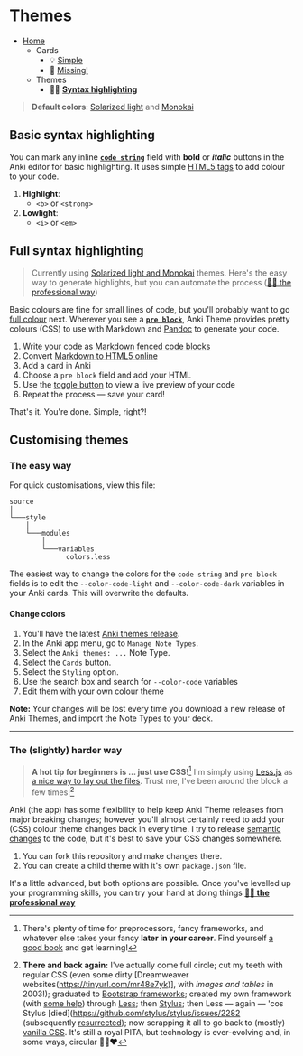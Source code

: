 # Themes

- [Home](../../../README.md)
    - Cards
      + 💡 [Simple](../simple/index.md)
      + 🔎 [Missing!](../missing/index.md)
    - Themes
      + 🧑‍🎨 **[Syntax highlighting](../highlight/index.md)**


> **Default colors**: [Solarized light](https://ethanschoonover.com/solarized/) and [Monokai](https://www.monokai.pro)



## Basic syntax highlighting

You can mark any inline **[`code string`](../simple/index.md#-syntax-inline-code)** field with **bold** or _**italic**_ buttons in the Anki editor for basic highlighting. It uses simple [HTML5 tags](https://developer.mozilla.org/en/docs/Web/HTML/Element) to add colour to your code.

1. **Highlight**:
    + `<b>` or `<strong>`
2. **Lowlight**:
    + `<i>` or `<em>`



## Full syntax highlighting

> Currently using [Solarized light and Monokai](../../source/style/modules/variables/colors.less) themes. Here's the easy way to generate highlights, but you can automate the process ([🧑‍🎓 the professional way](../advanced/index.md))

Basic colours are fine for small lines of code, but you'll probably want to go [full colour](#full-syntax-highlighting) next. Wherever you see a **[`pre block`](../simple/index.md#-sample-code-block-or-image)**, Anki Theme provides pretty colours (CSS) to use with Markdown and [Pandoc](https://pandoc.org/demo/example18f.html) to generate your code. 

1. Write your code as [Markdown fenced code blocks](https://help.github.com/articles/github-flavored-markdown/#fenced-code-blocks)
2. Convert [Markdown to HTML5 online](https://tinyurl.com/mr43ydea)
3. Add a card in Anki
4. Choose a `pre block` field and add your HTML
5. Use the [toggle button](https://github.com/badlydrawnrob/anki/issues/62) to view a live preview of your code
6. Repeat the process — save your card!

That's it. You're done. Simple, right?!


## Customising themes

### The easy way

For quick customisations, view this file:

```text
source
│
└───style
    │
    └───modules
        │
        └───variables
              colors.less
```

The easiest way to change the colors for the `code string` and `pre block` fields is to edit the `--color-code-light` and `--color-code-dark` variables in your Anki cards. This will overwrite the defaults.

#### Change colors

1. You'll have the latest [Anki themes release](https://github.com/badlydrawnrob/anki/releases).
2. In the Anki app menu, go to `Manage Note Types`.
3. Select the `Anki themes: ...` Note Type.
4. Select the `Cards` button.
5. Select the `Styling` option.
6. Use the search box and search for `--color-code` variables
7. Edit them with your own colour theme

**Note:** Your changes will be lost every time you download a new release of Anki Themes, and import the Note Types to your deck.

-----

### The (slightly) harder way

> **A hot tip for beginners is ... just use CSS!**[^1]
> I'm simply using [Less.js](https://lesscss.org) as [a nice way to lay out the files](https://github.com/badlydrawnrob/print-first-css/issues/42). Trust me, I've been around the block a few times![^2]

Anki (the app) has some flexibility to help keep Anki Theme releases from major breaking changes; however you'll almost certainly need to add your (CSS) colour theme changes back in every time. I try to release [semantic changes](https://semver.org) to the code, but it's best to save your CSS changes somewhere.

1. You can fork this repository and make changes there.
2. You can create a child theme with it's own `package.json` file.

It's a little advanced, but both options are possible. Once you've levelled up your programming skills, you can try your hand at doing things **[🧑‍🎓 the professional way](../advanced/index.md)**



[^1]: There's plenty of time for preprocessors, fancy frameworks, and whatever else takes your fancy **later in your career**. Find yourself [a good book](https://www.goodreads.com/en/book/show/10361330) and get learning!

[^2]: **There and back again:** I've actually come full circle; cut my teeth with regular CSS (even some dirty [Dreamweaver websites(https://tinyurl.com/mr48e7yk)], with _images and tables_ in 2003!); graduated to [Bootstrap frameworks](https://web.archive.org/web/20130308110613/http://twitter.github.com/bootstrap/); created my own framework (with [some help](https://cardinalcss.com)) through [Less](https://lesscss.org); then [Stylus](https://stylus-lang.com); then Less — again — 'cos Stylus [died](https://github.com/stylus/stylus/issues/2282 (subsequently [resurrected](https://stylus-lang.com/docs/compare.html)); now scrapping it all to go back to (mostly) [vanilla CSS](https://github.com/badlydrawnrob/print-first-css). It's still a royal PITA, but technology is ever-evolving and, in some ways, circular 💩🔄❤️
